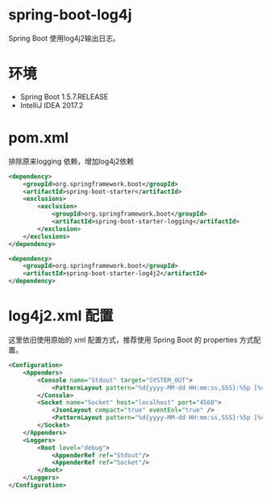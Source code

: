 # spring-boot-log4j

Spring Boot 使用log4j2输出日志。

# 环境

* Spring Boot 1.5.7.RELEASE
* IntelliJ IDEA 2017.2

# pom.xml

排除原来logging 依赖，增加log4j2依赖

```xml
<dependency>
	<groupId>org.springframework.boot</groupId>
	<artifactId>spring-boot-starter</artifactId>
	<exclusions>
		<exclusion>
			<groupId>org.springframework.boot</groupId>
			<artifactId>spring-boot-starter-logging</artifactId>
		</exclusion>
	</exclusions>
</dependency>

<dependency>
	<groupId>org.springframework.boot</groupId>
	<artifactId>spring-boot-starter-log4j2</artifactId>
</dependency>
```

# log4j2.xml 配置

这里依旧使用原始的 xml 配置方式，推荐使用 Spring Boot 的 properties 方式配置。

```xml
<Configuration>
    <Appenders>
        <Console name="Stdout" target="SYSTEM_OUT">
            <PatternLayout pattern="%d{yyyy-MM-dd HH:mm:ss,SSS}:%5p [%40.40c{1.}:%3L] - %m%n"/>
        </Console>
        <Socket name="Socket" host="localhost" port="4560">
            <JsonLayout compact="true" eventEol="true" />
            <PatternLayout pattern="%d{yyyy-MM-dd HH:mm:ss,SSS}:%5p [%40.40c{1.}:%3L] - %m%n"/>
        </Socket>
    </Appenders>
    <Loggers>
        <Root level="debug">
            <AppenderRef ref="Stdout"/>
            <AppenderRef ref="Socket"/>
        </Root>
    </Loggers>
</Configuration>
```